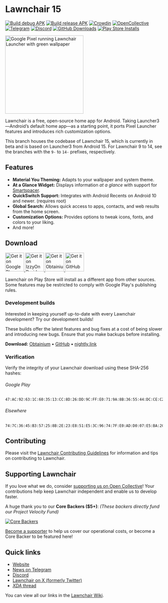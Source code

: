 # Lawnchair 15

[![Build debug APK](https://github.com/LawnchairLauncher/lawnchair/actions/workflows/ci.yml/badge.svg)](https://github.com/LawnchairLauncher/lawnchair/actions/workflows/ci.yml)
[![Build release APK](https://github.com/LawnchairLauncher/lawnchair/actions/workflows/release_update.yml/badge.svg)](https://github.com/LawnchairLauncher/lawnchair/actions/workflows/release_update.yml)
[![Crowdin](https://badges.crowdin.net/e/188ba69d884418987f0b7f1dd55e3a4e/localized.svg)](https://lawnchair.crowdin.com/lawnchair)
[![OpenCollective](https://img.shields.io/opencollective/all/lawnchair?label=financial%20contributors&logo=open-collective)](https://opencollective.com/lawnchair)
[![Telegram](https://img.shields.io/endpoint?url=https%3A%2F%2Ftg.sumanjay.workers.dev%2Flccommunity)](https://t.me/lccommunity)
[![Discord](https://img.shields.io/discord/803299970169700402?label=server&logo=discord)](https://discord.gg/3x8qNWxgGZ)
[![GitHub Downloads](https://img.shields.io/github/downloads/LawnchairLauncher/lawnchair/total.svg?label=GitHub%20Downloads&logo=github)](https://github.com/LawnchairLauncher/lawnchair/releases)
[![Play Store Installs](https://img.shields.io/endpoint?color=green&logo=googleplay&logoColor=green&url=https%3A%2F%2Fplay.cuzi.workers.dev%2Fplay%3Fi%3Dapp.lawnchair.play%26l%3DPlay%2520Store%2520Installs%26m%3D%24shortinstalls)](https://play.google.com/store/apps/details?id=app.lawnchair.play)

<picture>
    <!-- Avoid image being clickable with slight workaround -->
    <!-- ❤️ Credit to Raine for the original mockup on the Lawnchair Discord -->
    <!-- ❤️ Credit to Lawrence Kayku for the current mockup on Unsplash 
            https://unsplash.com/photos/photography-of-green-leaves-ZVKr8wADhpc 
    -->
    <source media="(prefers-color-scheme: dark)" srcset="docs/assets/device-frame.png" width="250px">
    <img alt="Google Pixel running Lawnchair Launcher with green wallpaper" src="docs/assets/device-frame.png" width="250px">
</picture>

Lawnchair is a free, open-source home app for Android. Taking Launcher3—Android’s default home app—as a starting point, it ports Pixel Launcher features and introduces rich customization options.

This branch houses the codebase of Lawnchair 15, which is currently in beta and is based on Launcher3 from Android 15. For Lawnchair 9 to 14, see the branches with the `9-` to `14-` prefixes, respectively.

## Features

-   **Material You Theming:** Adapts to your wallpaper and system theme.
-   **At a Glance Widget:** Displays information *at a glance* with support for [Smartspacer](https://github.com/KieronQuinn/Smartspacer).
-   **QuickSwitch Support:** Integrates with Android Recents on Android 10 and newer. (requires root)
-   **Global Search:** Allows quick access to apps, contacts, and web results from the home screen.
-   **Customization Options:** Provides options to tweak icons, fonts, and colors to your liking.
-   And more!

## Download

<p align="left">
  <a href="https://play.google.com/store/apps/details?id=app.lawnchair.play">
    <picture>
      <!-- Avoid image being clickable with slight workaround -->
      <source media="(prefers-color-scheme: dark)" srcset="docs/assets/badge-google-play.png" height="60">
      <img alt="Get it on Google Play" src="docs/assets/badge-google-play.png" height="60">
    </picture>
  </a>
  <a href="https://apt.izzysoft.de/fdroid/index/apk/app.lawnchair">
    <picture>
      <source media="(prefers-color-scheme: dark)" srcset="docs/assets/badge-izzyondroid.png" height="60">
      <img alt="Get it on IzzyOnDroid" src="docs/assets/badge-izzyondroid.png" height="60">
    </picture>
  </a>
  <a href="https://apps.obtainium.imranr.dev/redirect?r=obtainium://add/https://github.com/LawnchairLauncher/lawnchair/">
    <picture>
      <source media="(prefers-color-scheme: dark)" srcset="docs/assets/badge-obtainium.png" height="60">
      <img alt="Get it on Obtainium" src="docs/assets/badge-obtainium.png" height="60">
    </picture>
  </a>
    <a href="https://github.com/LawnchairLauncher/lawnchair/releases">
    <picture>
      <source media="(prefers-color-scheme: dark)" srcset="docs/assets/badge-github.png" height="60">
      <img alt="Get it on GitHub" src="docs/assets/badge-github.png" height="60">
    </picture>
  </a>
</p>

Lawnchair on Play Store will install as a different app from other sources. Some features may be restricted to comply with Google Play's publishing rules.

### Development builds

Interested in keeping yourself up-to-date with every Lawnchair development? Try our development builds!

These builds offer the latest features and bug fixes at a cost of being slower and introducing new bugs. Ensure that you make backups before installing.

**Download:** [Obtainium][Obtainium link] • [GitHub][GitHub link] • [nightly.link][Nightly link]

### Verification

Verify the integrity of your Lawnchair download using these SHA-256 hashes:

###### Google Play
```
47:AC:92:63:1C:60:35:13:CC:8D:26:DD:9C:FF:E0:71:9A:8B:36:55:44:DC:CE:C2:09:58:24:EC:25:61:20:A7
```

###### Elsewhere
```
74:7C:36:45:B3:57:25:8B:2E:23:E8:51:E5:3C:96:74:7F:E0:AD:D0:07:E5:BA:2C:D9:7E:8C:85:57:2E:4D:C5
```

## Contributing

Please visit the [Lawnchair Contributing Guidelines](CONTRIBUTING.md) for information and tips on contributing to Lawnchair.

## Supporting Lawnchair

If you love what we do, consider [supporting us on Open Collective](https://opencollective.com/lawnchair)! Your contributions help keep Lawnchair independent and enable us to develop faster.

A huge thank you to our **Core Backers ($5+)**:
*(These backers directly fund our Project Velocity Fund)*

[![Core Backers](https://opencollective.com/lawnchair/tiers/backer.svg?avatarHeight=64&width=890&button=false)](https://opencollective.com/lawnchair)

[Become a supporter](https://opencollective.com/lawnchair) to help us cover our operational costs, or become a Core Backer to be featured here!

## Quick links

-   [Website](https://lawnchair.app)
-   [News on Telegram](https://t.me/lawnchairci)
-   [Discord](https://discord.com/invite/3x8qNWxgGZ)
-   [Lawnchair on X (formerly Twitter)](https://x.com/lawnchairapp)
-   [_XDA_ thread](https://xdaforums.com/t/lawnchair-customizable-pixel-launcher.3627137/)

You can view all our links in the [Lawnchair Wiki](https://github.com/LawnchairLauncher/lawnchair/wiki).

<!-- Download link -->
[Nightly link]: https://nightly.link/LawnchairLauncher/lawnchair/workflows/ci/15-dev
[Obtainium link]: https://apps.obtainium.imranr.dev/redirect?r=obtainium://app/%7B%22id%22%3A%22app.lawnchair.nightly%22%2C%22url%22%3A%22https%3A%2F%2Fgithub.com%2Flawnchairlauncher%2Flawnchair%22%2C%22author%22%3A%22Lawnchair%20Launcher%22%2C%22name%22%3A%22Lawnchair%20(Debug)%22%2C%22preferredApkIndex%22%3A0%2C%22additionalSettings%22%3A%22%7B%5C%22includePrereleases%5C%22%3Atrue%2C%5C%22fallbackToOlderReleases%5C%22%3Afalse%2C%5C%22filterReleaseTitlesByRegEx%5C%22%3A%5C%22Lawnchair%20Nightly%5C%22%2C%5C%22filterReleaseNotesByRegEx%5C%22%3A%5C%22%5C%22%2C%5C%22verifyLatestTag%5C%22%3Afalse%2C%5C%22dontSortReleasesList%5C%22%3Afalse%2C%5C%22useLatestAssetDateAsReleaseDate%5C%22%3Afalse%2C%5C%22trackOnly%5C%22%3Afalse%2C%5C%22versionExtractionRegEx%5C%22%3A%5C%22%5C%22%2C%5C%22matchGroupToUse%5C%22%3A%5C%22%5C%22%2C%5C%22versionDetection%5C%22%3Afalse%2C%5C%22releaseDateAsVersion%5C%22%3Atrue%2C%5C%22useVersionCodeAsOSVersion%5C%22%3Afalse%2C%5C%22apkFilterRegEx%5C%22%3A%5C%22%5C%22%2C%5C%22invertAPKFilter%5C%22%3Afalse%2C%5C%22autoApkFilterByArch%5C%22%3Atrue%2C%5C%22appName%5C%22%3A%5C%22%5C%22%2C%5C%22shizukuPretendToBeGooglePlay%5C%22%3Afalse%2C%5C%22exemptFromBackgroundUpdates%5C%22%3Afalse%2C%5C%22skipUpdateNotifications%5C%22%3Afalse%2C%5C%22about%5C%22%3A%5C%22Lawnchair%20is%20a%20free%2C%20open-source%20home%20app%20for%20Android.%20(NOTE%3A%20This%20is%20the%20debug%20version%20of%20Lawnchair%2C%20for%20the%20beta%2Fstable%20versions%20see%20%5C%5C%5C%22Lawnchair%5C%5C%5C%22)%5C%22%7D%22%7D
[GitHub link]: https://github.com/LawnchairLauncher/lawnchair/releases/tag/nightly
